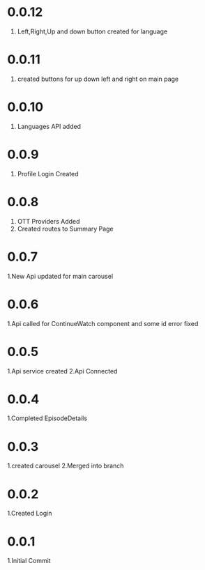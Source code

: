 # 0.0.12
1. Left,Right,Up and down button created for language

# 0.0.11

1. created buttons for up down left and right on main page

# 0.0.10

1. Languages API added

# 0.0.9

1. Profile Login Created

# 0.0.8

1. OTT Providers Added
2. Created routes to Summary Page

# 0.0.7

1.New Api updated for main carousel


# 0.0.6

1.Api called for ContinueWatch  component and some id error fixed

# 0.0.5

1.Api service created
2.Api Connected

# 0.0.4

1.Completed EpisodeDetails

# 0.0.3

1.created carousel
2.Merged into branch

# 0.0.2

1.Created Login


# 0.0.1

1.Initial Commit